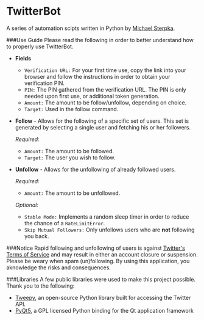 # TwitterBot
A series of automation scipts written in Python by [Michael Sterpka](https://github.com/michaelsterpka).

###Use Guide
Please read the following in order to better understand how to properly use TwitterBot.

* __Fields__
   * `Verification URL:` For your first time use, copy the link into your browser and follow the instructions in order to obtain your verification PIN.
   * `PIN:` The PIN gathered from the verification URL. The PIN is only needed upon first use, or additional token generation.
   * `Amount:` The amount to be follow/unfollow, depending on choice.
   * `Target:` Used in the follow command. 

* <b>Follow</b> - Allows for the following of a specific set of users. This set is generated by selecting a single user and fetching his or her followers. 

    _Required:_
    * `Amount:` The amount to be followed.
    * `Target:` The user you wish to follow.
  
  
* <b>Unfollow</b> - Allows for the unfollowing of already followed users. 

    _Required:_
    * `Amount:` The amount to be unfollowed.  
    
    _Optional:_
    * `Stable Mode:` Implements a random sleep timer in order to reduce the chance of a `RateLimitError`.
    * `Skip Mutual Followers:` Only unfollows users who are <b>not</b> following you back. 

###Notice
Rapid following and unfollowing of users is against [Twitter's Terms of Service](https://twitter.com/tos?lang=en) and may result in either an account closure or suspension. Please be weary when spam (un)following. By using this application, you aknowledge the risks and consequences.

###Libraries
A few public libraries were used to make this project possible. Thank you to the following:
* [Tweepy](http://www.tweepy.org/), an open-source Python library built for accessing the Twitter API.
* [PyQt5](http://pyqt.sourceforge.net/Docs/PyQt5/index.html), a GPL licensed Python binding for the Qt application framework
